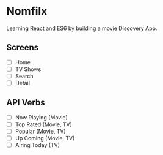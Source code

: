 # Nomfilx

Learning React and ES6 by building a movie Discovery App.

## Screens

- [ ] Home
- [ ] TV Shows
- [ ] Search
- [ ] Detail

## API Verbs

- [ ] Now Playing (Movie)
- [ ] Top Rated (Movie, TV)
- [ ] Popular (Movie, TV)
- [ ] Up Coming (Movie, TV)
- [ ] Airing Today (TV)
